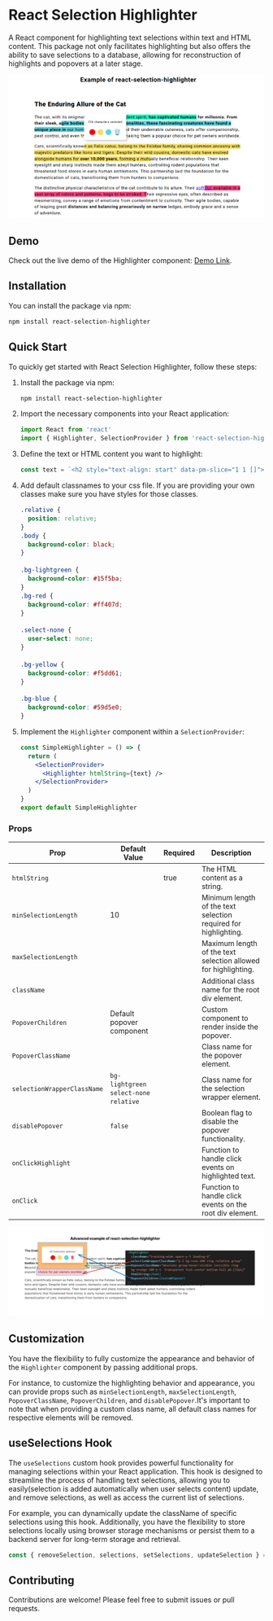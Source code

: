# React Selection Highlighter

A React component for highlighting text selections within text and HTML content. This package not only facilitates highlighting but also offers the ability to save selections to a database, allowing for reconstruction of highlights and popovers at a later stage.

<div align="center">
        <a href="#" title="React Selection Highlighter">
            <img src="https://raw.githubusercontent.com/amrit260/react-selection-highlighter/main/demo.png" alt="demo" />
        </a>
</div>

## Demo

Check out the live demo of the Highlighter component: [Demo Link](https://amrit260.github.io/react-selection-highlighter/).

## Installation

You can install the package via npm:

```bash
npm install react-selection-highlighter
```

## Quick Start

To quickly get started with React Selection Highlighter, follow these steps:

1. Install the package via npm:

   ```bash
   npm install react-selection-highlighter
   ```

2. Import the necessary components into your React application:

   ```jsx
   import React from 'react'
   import { Highlighter, SelectionProvider } from 'react-selection-highlighter'
   ```

3. Define the text or HTML content you want to highlight:

   ```jsx
   const text = `<h2 style="text-align: start" data-pm-slice="1 1 []"><strong>The Enduring Allure of the Cat</strong></h2><p style="text-align: start">The cat, with its enigmatic gaze and independent spirit, <strong>has captivated humans for millennia. From their sleek, agile bodies to their playful personalities, these fascinating creatures have found a unique place in</strong> our homes and hearts. Beyond their undeniable cuteness, cats offer companionship, pest control, and even therapeutic benefits, making them a popular choice for pet owners worldwide.</p><p style="text-align: start">Cats, scientifically known as Felis catus, belong to the Felidae family, sharing common ancestry with majestic predators like lions and tigers. Despite their wild cousins, domestic cats have evolved alongside humans for <strong>over 10,000 years</strong>, forming a mutually beneficial relationship. Their keen eyesight and sharp instincts made them adept hunters, controlling rodent populations that threatened food stores in early human settlements. This partnership laid the foundation for the domestication of cats, transitioning them from hunters to companions.</p><p style="text-align: start">The distinctive physical characteristics of the cat contribute to its allure. Their <a target="_blank" rel="noopener noreferrer nofollow" href="https://en.wikipedia.org/wiki/Cat">soft fur,</a> available in a vast array of colors and patterns, begs to be stroked. Their expressive eyes, often described as mesmerizing, convey a range of emotions from contentment to curiosity. Their agile bodies, capable of leaping great <strong>distances and balancing precariously on narrow</strong> ledges, embody grace and a sense of adventure.</p>`
   ```

4. Add default classnames to your css file. If you are providing your own classes make sure you have styles for those classes.

   ```css
   .relative {
     position: relative;
   }
   .body {
     background-color: black;
   }

   .bg-lightgreen {
     background-color: #15f5ba;
   }
   .bg-red {
     background-color: #ff407d;
   }

   .select-none {
     user-select: none;
   }

   .bg-yellow {
     background-color: #f5dd61;
   }

   .bg-blue {
     background-color: #59d5e0;
   }
   ```

5. Implement the `Highlighter` component within a `SelectionProvider`:

   ```jsx
   const SimpleHighlighter = () => {
     return (
       <SelectionProvider>
         <Highlighter htmlString={text} />
       </SelectionProvider>
     )
   }
   export default SimpleHighlighter
   ```

### Props

| Prop                        | Default Value                        | Required | Description                                                     |
| --------------------------- | ------------------------------------ | -------- | --------------------------------------------------------------- |
| `htmlString`                |                                      | true     | The HTML content as a string.                                   |
| `minSelectionLength`        | 10                                   |          | Minimum length of the text selection required for highlighting. |
| `maxSelectionLength`        |                                      |          | Maximum length of the text selection allowed for highlighting.  |
| `className`                 |                                      |          | Additional class name for the root div element.                 |
| `PopoverChildren`           | Default popover component            |          | Custom component to render inside the popover.                  |
| `PopoverClassName`          |                                      |          | Class name for the popover element.                             |
| `selectionWrapperClassName` | `bg-lightgreen select-none relative` |          | Class name for the selection wrapper element.                   |
| `disablePopover`            | `false`                              |          | Boolean flag to disable the popover functionality.              |
| `onClickHighlight`          |                                      |          | Function to handle click events on highlighted text.            |
| `onClick`                   |                                      |          | Function to handle click events on the root div element.        |

<div align="center">
        <a href="#" title="Customization">
            <img src="https://raw.githubusercontent.com/amrit260/react-selection-highlighter/main/example.png" alt="demo" />
        </a>
</div>

## Customization

You have the flexibility to fully customize the appearance and behavior of the `Highlighter` component by passing additional props.

For instance, to customize the highlighting behavior and appearance, you can provide props such as `minSelectionLength`, `maxSelectionLength`, `PopoverClassName`, `PopoverChildren`, and `disablePopover`.It's important to note that when providing a custom class name, all default class names for respective elements will be removed.

## useSelections Hook

The `useSelections` custom hook provides powerful functionality for managing selections within your React application. This hook is designed to streamline the process of handling text selections, allowing you to easily(selection is added automatically when user selects content) update, and remove selections, as well as access the current list of selections.

For example, you can dynamically update the className of specific selections using this hook. Additionally, you have the flexibility to store selections locally using browser storage mechanisms or persist them to a backend server for long-term storage and retrieval.

```js
const { removeSelection, selections, setSelections, updateSelection } = useSelections()
```

## Contributing

Contributions are welcome! Please feel free to submit issues or pull requests.
